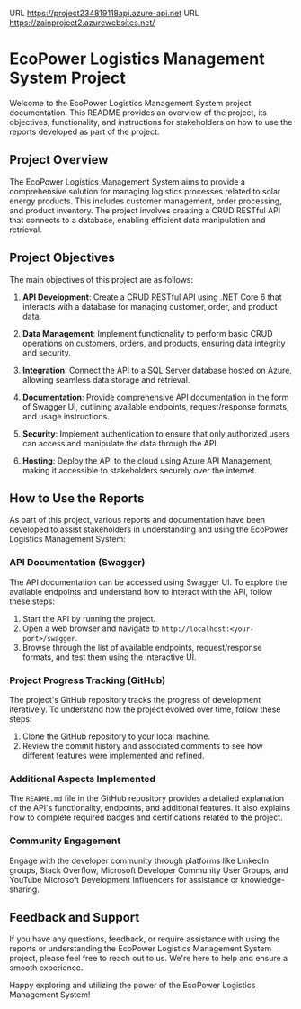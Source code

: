 

  URL https://project234819118api.azure-api.net
  URL https://zainproject2.azurewebsites.net/
 
 # EcoPower Logistics Management System Project

Welcome to the EcoPower Logistics Management System project documentation. This README provides an overview of the project, its objectives, functionality, and instructions for stakeholders on how to use the reports developed as part of the project.

## Project Overview

The EcoPower Logistics Management System aims to provide a comprehensive solution for managing logistics processes related to solar energy products. This includes customer management, order processing, and product inventory. The project involves creating a CRUD RESTful API that connects to a database, enabling efficient data manipulation and retrieval.

## Project Objectives

The main objectives of this project are as follows:

1. **API Development**: Create a CRUD RESTful API using .NET Core 6 that interacts with a database for managing customer, order, and product data.

2. **Data Management**: Implement functionality to perform basic CRUD operations on customers, orders, and products, ensuring data integrity and security.

3. **Integration**: Connect the API to a SQL Server database hosted on Azure, allowing seamless data storage and retrieval.

4. **Documentation**: Provide comprehensive API documentation in the form of Swagger UI, outlining available endpoints, request/response formats, and usage instructions.

5. **Security**: Implement authentication to ensure that only authorized users can access and manipulate the data through the API.

6. **Hosting**: Deploy the API to the cloud using Azure API Management, making it accessible to stakeholders securely over the internet.

## How to Use the Reports

As part of this project, various reports and documentation have been developed to assist stakeholders in understanding and using the EcoPower Logistics Management System:

### API Documentation (Swagger)

The API documentation can be accessed using Swagger UI. To explore the available endpoints and understand how to interact with the API, follow these steps:

1. Start the API by running the project.
2. Open a web browser and navigate to `http://localhost:<your-port>/swagger`.
3. Browse through the list of available endpoints, request/response formats, and test them using the interactive UI.

### Project Progress Tracking (GitHub)

The project's GitHub repository tracks the progress of development iteratively. To understand how the project evolved over time, follow these steps:

1. Clone the GitHub repository to your local machine.
2. Review the commit history and associated comments to see how different features were implemented and refined.

### Additional Aspects Implemented

The `README.md` file in the GitHub repository provides a detailed explanation of the API's functionality, endpoints, and additional features. It also explains how to complete required badges and certifications related to the project.

### Community Engagement

Engage with the developer community through platforms like LinkedIn groups, Stack Overflow, Microsoft Developer Community User Groups, and YouTube Microsoft Development Influencers for assistance or knowledge-sharing.

## Feedback and Support

If you have any questions, feedback, or require assistance with using the reports or understanding the EcoPower Logistics Management System project, please feel free to reach out to us. We're here to help and ensure a smooth experience.

Happy exploring and utilizing the power of the EcoPower Logistics Management System!

